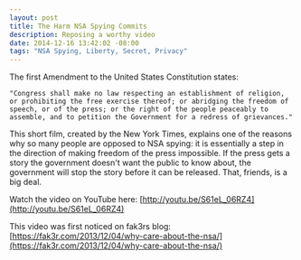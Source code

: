 ```yaml
---
layout: post
title: The Harm NSA Spying Commits
description: Reposing a worthy video
date: 2014-12-16 13:42:02 -08:00
tags: "NSA Spying, Liberty, Secret, Privacy"
---
```


The first Amendment to the United States Constitution states:

    "Congress shall make no law respecting an establishment of religion, or prohibiting the free exercise thereof; or abridging the freedom of speech, or of the press; or the right of the people peaceably to assemble, and to petition the Government for a redress of grievances."

This short film, created by the New York Times, explains one of the reasons why so many people are opposed to NSA spying: it is essentially a step in the direction of making freedom of the press impossible. If the press gets a story the government doesn't want the public to know about, the government will stop the story before it can be released. That, friends, is a big deal.

Watch the video on YouTube here: [http://youtu.be/S61eL_06RZ4](http://youtu.be/S61eL_06RZ4)

This video was first noticed on fak3rs blog: [https://fak3r.com/2013/12/04/why-care-about-the-nsa/](https://fak3r.com/2013/12/04/why-care-about-the-nsa/)